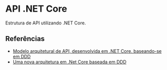 # API .NET Core

Estrutura de API utilizando .NET Core. 


## Referências
- [Modelo arquitetural de API, desenvolvida em .NET Core, baseando-se em DDD](https://github.com/alex250195/Modelo.Api)
- [Uma nova arquitetura em .Net Core baseada em DDD](https://medium.com/@alexalvess/criando-uma-api-em-net-core-baseado-na-arquitetura-ddd-2c6a409c686)
